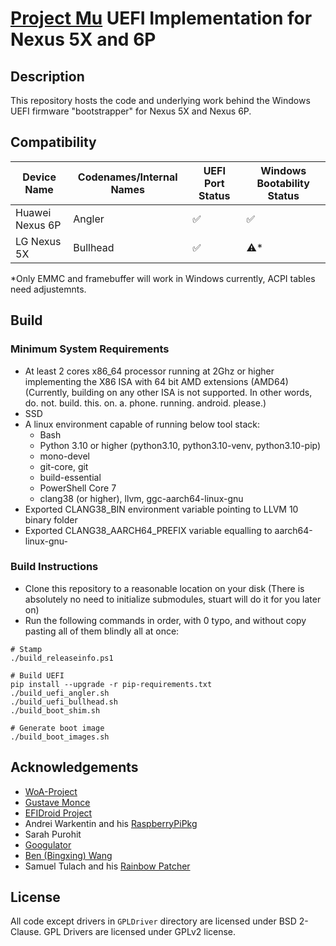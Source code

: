 # [Project Mu](https://microsoft.github.io/mu/) UEFI Implementation for Nexus 5X and 6P

## Description

This repository hosts the code and underlying work behind the Windows UEFI firmware "bootstrapper" for Nexus 5X and Nexus 6P.

## Compatibility

| Device Name | Codenames/Internal Names | UEFI Port Status | Windows Bootability Status |
|---------------|--------------------------|------------------|----------------------------|
| Huawei Nexus 6P  | Angler | ✅ | ✅ |
| LG Nexus 5X | Bullhead | ✅ | ⚠️* |

*Only EMMC and framebuffer will work in Windows currently, ACPI tables need adjustemnts.

## Build

### Minimum System Requirements

- At least 2 cores x86_64 processor running at 2Ghz or higher implementing the X86 ISA with 64 bit AMD extensions (AMD64) (Currently, building on any other ISA is not supported. In other words, do. not. build. this. on. a. phone. running. android. please.)
- SSD
- A linux environment capable of running below tool stack:
  - Bash
  - Python 3.10 or higher (python3.10, python3.10-venv, python3.10-pip)
  - mono-devel
  - git-core, git
  - build-essential
  - PowerShell Core 7
  - clang38 (or higher), llvm, ggc-aarch64-linux-gnu
- Exported CLANG38_BIN environment variable pointing to LLVM 10 binary folder
- Exported CLANG38_AARCH64_PREFIX variable equalling to aarch64-linux-gnu-

### Build Instructions

- Clone this repository to a reasonable location on your disk (There is absolutely no need to initialize submodules, stuart will do it for you later on)
- Run the following commands in order, with 0 typo, and without copy pasting all of them blindly all at once:

```
# Stamp
./build_releaseinfo.ps1

# Build UEFI
pip install --upgrade -r pip-requirements.txt
./build_uefi_angler.sh
./build_uefi_bullhead.sh
./build_boot_shim.sh

# Generate boot image
./build_boot_images.sh
```

## Acknowledgements

- [WoA-Project](https://github.com/WOA-Project)
- [Gustave Monce](https://github.com/gus33000)
- [EFIDroid Project](http://efidroid.org)
- Andrei Warkentin and his [RaspberryPiPkg](https://github.com/andreiw/RaspberryPiPkg)
- Sarah Purohit
- [Googulator](https://github.com/Googulator/)
- [Ben (Bingxing) Wang](https://github.com/imbushuo/)
- Samuel Tulach and his [Rainbow Patcher](https://github.com/SamuelTulach/rainbow)

## License

All code except drivers in `GPLDriver` directory are licensed under BSD 2-Clause.
GPL Drivers are licensed under GPLv2 license.
